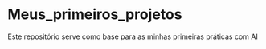 # Meus_primeiros_projetos
Este repositório serve como base para as minhas primeiras práticas com AI
